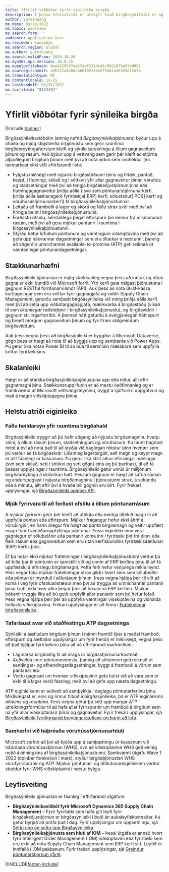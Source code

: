 ```yaml
---
title: Yfirlit viðbótar fyrir sýnileika birgða
description: Í þessu efnisatriði er útskýrt hvað birgðasýnileiki er og eiginleikum hans er lýst.
author: yufeihuang
ms.date: 03/18/2022
ms.topic: overview
ms.search.form: ''
audience: Application User
ms.reviewer: kamaybac
ms.search.region: Global
ms.author: yufeihuang
ms.search.validFrom: 2020-10-26
ms.dyn365.ops.version: 10.0.15
ms.openlocfilehash: 9ee6229937ea27adf231dcd1c9921878e53bd981
ms.sourcegitcommit: a3b121a8c8daa601021fee275d41a95325d12e7a
ms.translationtype: HT
ms.contentlocale: is-IS
ms.lasthandoff: 03/31/2022
ms.locfileid: "8524494"
---
```

# <a name="inventory-visibility-add-in-overview"></a>Yfirlit viðbótar fyrir sýnileika birgða

[!include [banner](../includes/banner.md)]

Birgðasýnileikaviðbótin (einnig nefnd *Birgðasýnileikaþjónusta*) býður upp á óháða og mjög stigstærða örþjónustu sem gerir rauntíma birgðabreytingafærslum kleift og sýnileikarakningu á öllum gagnaveitum þínum og rásum. Það býður upp á vettvang sem gerir þér kleift að stjórna alþjóðlegum birgðum þínum með því að nota virkni sem inniheldur (en takmarkast ekki við) eftirfarandi lista:

- Fylgstu miðlægt með nýjustu birgðastöðunni (eins og tiltæk, pantað, keypt, í flutningi, skilað og í sóttkví) yfir allar gagnaveitur þínar, vöruhús og staðsetningar með því að tengja birgðakeðjustjórnun þína eða flutningagagnaveitur þriðja aðila ( svo sem pöntunarstjórnunarkerfi, þriðja aðila áætlanagerð fyrirtækja\[ ERP\] kerfi, sölustaður\[ POS\] kerfi og vöruhúsastjórnunarkerfi) til birgðasýnileikaþjónustunnar.
- Leitaðu að framboði á lager og skorti og fáðu strax svör með því að hringja beint í birgðasýnileikaþjónustuna.
- Forðastu ofsölu, sérstaklega þegar eftirspurn þín kemur frá mismunandi rásum, með því að gera mjúkar pantanir í rauntíma í birgðasýnileikaþjónustunni.
- Stýrðu betur lofuðum pöntunum og væntingum viðskiptavina með því að gefa upp nákvæmar dagsetningar sem eru tiltækar á næstunni, þannig að aðgerðin umnichannel available-to-promise (ATP) geti reiknað út væntanlegar pöntunardagsetningar.

## <a name="extensibility"></a>Stækkunarhæfni

Birgðasýnileiki þjónustan er mjög stækkanleg vegna þess að inntak og úttak gagna er ekki bundið við Microsoft forrit. Ytri kerfi geta nálgast þjónustuna í gegnum RESTful forritunarviðmót (API). Auk þess að nota út-af-kassa kortlagningar sem eru veittar fyrir gagnagjafa og víddir Supply Chain Management, geturðu samþætt birgðasýnileika við mörg þriðja aðila kerfi með því að setja upp viðbótargagnagjafa, mælikvarða á birgðastöðu (vísað til sem *líkamlegar ráðstafanir* í birgðasýnileikaþjónustu), og birgðavíddir í gegnum stillingarforritið. Á þennan hátt geturðu á sveigjanlegan hátt spurt og breytt mörgum gagnaveitum þínum og fyrirfram skilgreindum birgðavíddum.

Auk þess vegna þess að birgðasýnileiki er byggður á Microsoft Dataverse, gögn þess er hægt að nota til að byggja upp og samþætta við Power Apps. Þú getur líka notað Power BI til að búa til sérsniðin mælaborð sem uppfylla kröfur fyrirtækisins.

## <a name="scalability"></a>Skalanleiki

Hægt er að stækka birgðasýnileikaþjónustuna upp eða niður, allt eftir gagnamagni þínu. Stækkunarupplifunin er að mestu óaðfinnanleg og er framkvæmd af Microsoft vettvangsteyminu, byggt á sjálfvirkri uppgötvun og mati á magni viðskiptagagna þinna.

## <a name="feature-highlights"></a>Helstu atriði eiginleika

### <a name="get-a-global-view-of-real-time-inventory"></a>Fáðu heildarsýn yfir rauntíma birgðahald

Birgðasýnileiki tryggir að þú hafir aðgang að nýjustu birgðamagninu hverju sinni, á öllum rásum þínum, staðsetningum og vöruhúsum. Þú munt hagnast mest á því að nota það til að styðja við daglegan rekstur þinn hvenær sem þú verður að fá birgðaskrár. Líkamleg lagerbirgðir, selt magn og keypt magn er allt fáanlegt úr kassanum. Þú getur líka stillt aðrar efnislegar mælingar (svo sem skilað, sett í sóttkví og sett gögn) eins og þú þarfnast, til að fá þessar upplýsingar í rauntíma. Birgðasýnileiki getur unnið úr milljónum birgðabreytinga á skilvirkan hátt. Þessum gögnum er hægt að safna saman og endurspeglast í nýjasta birgðamagninu í þjónustunni strax, á sekúndu eða á mínútu, allt eftir því á hvaða bili gögnin eru birt. Fyrir frekari upplýsingar, sjá [Birgðasýnileiki opinber API](inventory-visibility-api.md).

### <a name="soft-reservation-to-avoid-overselling-across-all-order-channels"></a>Mjúk fyrirvara til að forðast ofsölu á öllum pöntunarrásum

A *mjúkur fyrirvari* gerir þér kleift að úthluta eða merkja tiltekið magn til að uppfylla pöntun eða eftirspurn. Mjúkur frágangur hefur ekki áhrif á vörubirgðir, en hann dregur frá *hægt að panta* birgðamagn og veitir uppfært magn fyrir framtíðaruppfyllingu pöntunar. Þessi eiginleiki mun vera gagnlegur ef sölubeiðnir eða pantanir koma inn í fyrirtæki þitt frá einni eða fleiri rásum eða gagnaveitum sem eru utan kerfisbundins fyrirtækisáætlunar (ERP) kerfis þíns.

Ef þú notar ekki mjúkar frátekningar í birgðasýnileikaþjónustunni verður þú að bíða þar til pöntunin er samstillt við og unnin af ERP kerfinu þínu til að fá uppfærslu á efnislegu birgðamagni. Þetta ferli hefur venjulega mikla leynd. Hins vegar taka mjúkar frátekningar strax gildi í hvert sinn sem sölubeiðni eða pöntun er mynduð í sölurásum þínum. Þess vegna hjálpa þeir til við að koma í veg fyrir ofsöluaðstæður með því að tryggja að umnichannel pantanir þínar trufli ekki hver aðra þegar þær að lokum ná ERP kerfinu. Mjúkar bókanir tryggja líka að þú getir uppfyllt allar pantanir sem þú hefur lofað. Þess vegna hjálpa þeir þér að uppfylla væntingar viðskiptavina og viðhalda hollustu viðskiptavina. Frekari upplýsingar er að finna í [Frátekningar birgðasýnileika](inventory-visibility-reservations.md).

### <a name="immediate-response-of-atp-dates-confirmation"></a>Tafarlaust svar við staðfestingu ATP dagsetninga

Sýnileiki á áætluðum birgðum þínum í náinni framtíð (þar á meðal framboð, eftirspurn og áætlaðar upplýsingar um fyrir hendi) er mikilvægt, vegna þess að það hjálpar fyrirtækinu þínu að ná eftirfarandi markmiðum:

- Lágmarka birgðastig til að draga úr birgðastjórnunarkostnaði.
- Auðvelda innri pöntunarvinnslu, þannig að sölumenn geti reiknað út sendingar- og afhendingardagsetningar, byggt á framboði á vörum sem pantaðar eru.
- Veittu gagnsæi um hvenær viðskiptavinir geta búist við að vara sem er ekki til á lager verði fáanleg, með því að gefa upp næsta dagsetningu.

ATP eiginleikann er auðvelt að samþykkja í daglegu pöntunarferlinu þínu. Mikilvægast er, eins og önnur tilboð á birgðasýnileika, þá er ATP eiginleikinn *alheims og rauntíma*. Þess vegna getur þú sett upp margar ATP útreikningsformúlur til að hafa allar fyrirspurnir um framboð á birgðum sem ná yfir allar viðskiptarásir þínar og gagnaveitur. Fyrir frekari upplýsingar, sjá [Birgðasýnileiki fyrirliggjandi breytingaráætlanir og hægt að lofa](inventory-visibility-available-to-promise.md).

### <a name="compatibility-with-advanced-warehouse-management-items"></a>Samhæfni við háþróaða vöruhússtjórnunarhluti

Microsoft stefnir að því að bjóða upp á samþættingu úr kassanum við háþróaða vöruhúsastjórnun (WHS), svo að viðskiptavinir WHS geti einnig notið ávinningsins af birgðasýnileikaþjónustunni. Samkvæmt útgáfu Wave 1 2022 (opinber forskoðun í mars), styður birgðaþjónustan WHS vörufyrirspurnir og ATP. Mjúkur pöntunar- og úthlutunareiginleikinn verður studdur fyrir WHS viðskiptavini í næstu bylgju. <!-- KFM: Add this link when target is published: For more information, see [Inventory Visibility support for WHS items](inventory-visibility-whs-support.md). -->

## <a name="licensing"></a>Leyfisveiting

Birgðasýnileiki þjónustan er fáanleg í eftirfarandi útgáfum:

- **Birgðasýnileikaviðbót fyrir Microsoft Dynamics 365 Supply Chain Management** – Fyrir fyrirtæki sem hafa gilt leyfi fyrir birgðakeðjustjórnun er birgðasýnileiki í boði án aukaleyfiskostnaðar. Þú getur byrjað að prófa það í dag. Fyrir upplýsingar um uppsetningu, sjá [Settu upp og settu upp Birgðasýnileika](inventory-visibility-setup.md).
- **Birgðasýnileikaþjónusta sem hluti af IOM** – Þessi útgáfa er annað hvort fyrir Intelligent Order Management (IOM) viðskiptavini eða fyrirtæki sem eru ekki að nota Supply Chain Management sem ERP kerfi sitt. Leyfið er innifalið í IOM pakkanum. Fyrir frekari upplýsingar, sjá [Greindur pöntunarstjórnun yfirlit](/dynamics365/intelligent-order-management/overview).

[!INCLUDE[footer-include](../../includes/footer-banner.md)]

